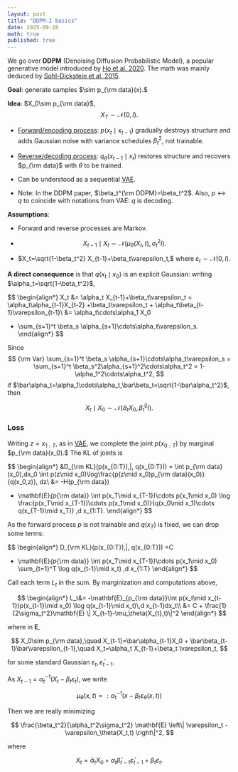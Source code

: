 ```yaml
---
layout: post
title: "DDPM-I basics"
date: 2025-09-28
math: true
published: true
---
```


We go over **DDPM** (Denoising Diffusion Probabilistic Model), a popular generative model introduced by [Ho et al. 2020](https://arxiv.org/abs/2006.11239). The math was mainly deduced by [Sohl-Dickstein et al. 2015](https://arxiv.org/abs/1503.03585).


**Goal**: generate samples $\sim p_{\rm data}(x).$

**Idea**: $X_0\sim p_{\rm data}$, $$X_T\sim \mathcal{N}(0,I).$$ 

- <u>Forward/encoding process</u>: $p(x_t\mid x_{t-1})$ gradually destroys structure and adds Gaussian noise with variance schedules $\beta_t^2$, not trainable.

- <u>Reverse/decoding process</u>: $q_\theta(x_{t-1}\mid x_t)$ restores structure and recovers $p_{\rm data}$ with $\theta$ to be trained.

- Can be understood as a sequential [VAE](https://ziluma.github.io/2025/09/25/VAE1.html).

- Note: In the DDPM paper, $\beta_t^{\rm DDPM}=\beta_t^2$. Also, $p\leftrightarrow q$ to coincide with notations from VAE: $q$ is decoding.

**Assumptions**:

- Forward and reverse processes are Markov.

- $$X_{t-1} \mid X_t \sim \mathcal{N}(\mu_\theta(X_t,t), \sigma_t^2I).$$

- $X_t=\sqrt{1-\beta_t^2} X_{t-1}+\beta_t\varepsilon_t,$ where $\varepsilon_t\sim \mathcal{N}(0,I).$ 

**A direct consequence** is that $q(x_t\mid x_0)$ is an explicit Gaussian: writing $\alpha_t=\sqrt{1-\beta_t^2}$,

$$
\begin{align*}
X_t &= \alpha_t X_{t-1}+\beta_t\varepsilon_t 
= \alpha_t\alpha_{t-1}X_{t-2} +\beta_t\varepsilon_t  + \alpha_t\beta_{t-1}\varepsilon_{t-1}\\ 
&= \alpha_t\cdots\alpha_1 X_0 
+ \sum_{s=1}^t \beta_s \alpha_{s+1}\cdots\alpha_t\varepsilon_s.
\end{align*}
$$

Since 
$$
{\rm Var} \sum_{s=1}^t \beta_s \alpha_{s+1}\cdots\alpha_t\varepsilon_s
= \sum_{s=1}^t \beta_s^2\alpha_{s+1}^2\cdots\alpha_t^2
= 1-\alpha_1^2\cdots\alpha_t^2,
$$
if $\bar\alpha_t=\alpha_1\cdots\alpha_t,\bar\beta_t=\sqrt{1-\bar\alpha_t^2}$, then 

$$
X_t \mid X_0 \sim \mathcal{N}(\bar\alpha_t X_0, \bar\beta_t^2 I).
$$

### Loss

Writing $z=x_{1:T},$ as in [VAE](https://ziluma.github.io/2025/09/25/VAE1.html),
we complete the joint $p(x_{0:T})$ by marginal $p_{\rm data}(x_0).$
The KL of joints is

$$
\begin{align*}
&D_{\rm KL}(p(x_{0:T})\,\|\, q(x_{0:T}))
= \int p_{\rm data}(x_0)\,dx_0
\int p(z\mid x_0)\log\frac{p(z\mid x_0)p_{\rm data}(x_0)}{q(x_0,z)}\, dz\\ 
&= -H(p_{\rm data})
+ \mathbf{E}_{p_{\rm data}} \int p(x_T\mid x_{T-1})\cdots p(x_1\mid x_0)
\log \frac{p(x_T\mid x_{T-1})\cdots p(x_1\mid x_0)}{q(x_0\mid x_1)\cdots q(x_{T-1}\mid x_T)}
\,d x_{1:T}.
\end{align*}
$$

As the forward process $p$ is not trainable and $q(x_T)$ is fixed, we can drop some terms:

$$
\begin{align*}
D_{\rm KL}(p(x_{0:T})\,\|\, q(x_{0:T}))
=C
- \mathbf{E}_{p_{\rm data}} \int p(x_T\mid x_{T-1})\cdots p(x_1\mid x_0)
    \sum_{t=1}^T \log q(x_{t-1}\mid x_t)
\,d x_{1:T}
\end{align*}
$$

Call each term $L_t$ in the sum. By marginization and computations above,

$$
\begin{align*}
L_t&= -\mathbf{E}_{p_{\rm data}}\int p(x_t\mid x_{t-1})p(x_{t-1}\mid x_0) \log q(x_{t-1}\mid x_t)\,d x_{t-1}dx_t\\ 
&= C + \frac{1}{2\sigma_t^2}\mathbf{E} \| X_{t-1}-\mu_\theta(X_{t},t)\|^2
\end{align*}
$$

where in $\mathbf{E}$,

$$
X_0\sim p_{\rm data},\quad X_{t-1}=\bar\alpha_{t-1}X_0 + \bar\beta_{t-1}\bar\varepsilon_{t-1},\quad 
X_t=\alpha_t X_{t-1}+\beta_t \varepsilon_t,
$$

for some standard Gaussian $\varepsilon_t,\bar\varepsilon_{t-1}.$

As $X_{t-1}=\alpha_t^{-1}(X_t-\beta_t\varepsilon_t)$, we write

$$
    \mu_\theta(x,t) =: \alpha_t^{-1}(x- \beta_t\varepsilon_\theta(x,t))
$$

Then we are really minimizing

$$
\frac{\beta_t^2}{\alpha_t^2\sigma_t^2} \mathbf{E}
\left\|
    \varepsilon_t - \varepsilon_\theta(X_t,t)
\right\|^2,
$$

where

$$
X_t = \bar\alpha_{t}X_0 + \alpha_t\bar\beta_{t-1}\bar\varepsilon_{t-1}+\beta_t \varepsilon_t.
$$

